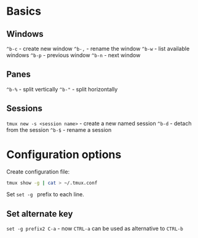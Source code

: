 # Basics

## Windows

`^b-c` - create new window
`^b-,` - rename the window
`^b-w` - list available windows
`^b-p` - previous window
`^b-n` - next window

## Panes

`^b-%` - split vertically
`^b-"` - split horizontally

## Sessions

`tmux new -s <session name>` - create a new named session
`^b-d` - detach from the session
`^b-$` - rename a session

# Configuration options

Create configuration file:

```bash
tmux show -g | cat > ~/.tmux.conf
```

Set `set -g ` prefix to each line.

## Set alternate key

`set -g prefix2 C-a` - now `CTRL-a` can be used as alternative to `CTRL-b`
